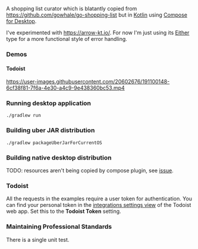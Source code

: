 A shopping list curator which is blatantly copied from https://github.com/gowhale/go-shopping-list but
in [Kotlin](https://kotlinlang.org/) using [Compose for Desktop](https://www.jetbrains.com/lp/compose-mpp/).

I've experimented with https://arrow-kt.io/. For now I'm just using
its [Either](https://arrow-kt.io/docs/apidocs/arrow-core/arrow.core/-either/) type for a more functional style of error
handling.

### Demos

#### Todoist

https://user-images.githubusercontent.com/20602676/191100148-6cf38f81-7f6a-4e30-a4c9-9e438360bc53.mp4

### Running desktop application

```
./gradlew run
```

### Building uber JAR distribution

```
./gradlew packageUberJarForCurrentOS
```

### Building native desktop distribution

TODO: resources aren't being copied by compose plugin, see [issue](https://github.com/JetBrains/compose-jb/issues/2190).

### Todoist

All the requests in the examples require a user token for authentication. You can find your personal token in the
[integrations settings view](https://todoist.com/prefs/integrations) of the Todoist web app. Set this to the **Todoist
Token** setting.

### Maintaining Professional Standards

There is a single unit test.